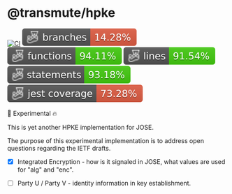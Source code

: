 # @transmute/hpke

[![CI](https://github.com/transmute-industries/hpke/actions/workflows/ci.yml/badge.svg)](https://github.com/transmute-industries/hpke/actions/workflows/ci.yml)
![Branches](./badges/coverage-branches.svg)
![Functions](./badges/coverage-functions.svg)
![Lines](./badges/coverage-lines.svg)
![Statements](./badges/coverage-statements.svg)
![Jest coverage](./badges/coverage-jest%20coverage.svg)

<!-- [![NPM](https://nodei.co/npm/@transmute/hpke.png?mini=true)](https://npmjs.org/package/@transmute/hpke) -->

🚧 Experimental 🔥

This is yet another HPKE implementation for JOSE.

The purpose of this experimental implementation is to address open questions regarding the IETF drafts.

- [x] Integrated Encryption - how is it signaled in JOSE, what values are used for "alg" and "enc".
- [ ] Party U / Party V - identity information in key establishment.


